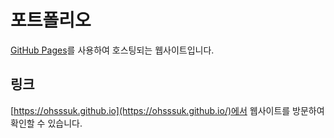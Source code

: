 # 포트폴리오
[GitHub Pages](https://ohsssuk.github.io/)를 사용하여 호스팅되는 웹사이트입니다.

## 링크
[https://ohsssuk.github.io](https://ohsssuk.github.io/)에서 웹사이트를 방문하여 확인할 수 있습니다.
